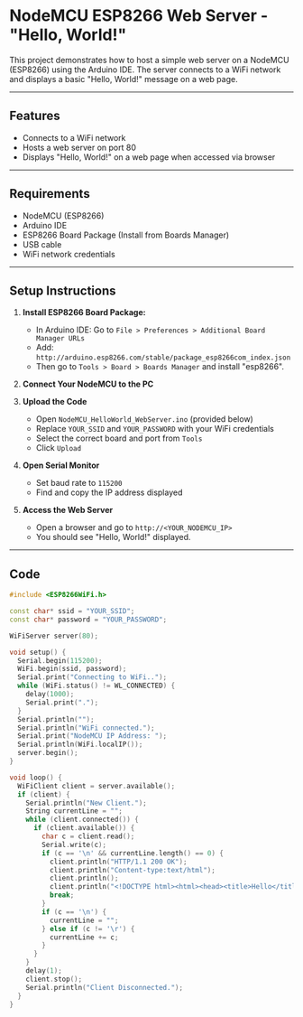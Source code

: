 #  NodeMCU ESP8266 Web Server - "Hello, World!"

This project demonstrates how to host a simple web server on a NodeMCU (ESP8266) using the Arduino IDE. The server connects to a WiFi network and displays a basic "Hello, World!" message on a web page.

---

##  Features

- Connects to a WiFi network
- Hosts a web server on port 80
- Displays "Hello, World!" on a web page when accessed via browser

---

##  Requirements

- NodeMCU (ESP8266)
- Arduino IDE
- ESP8266 Board Package (Install from Boards Manager)
- USB cable
- WiFi network credentials

---

##  Setup Instructions

1. **Install ESP8266 Board Package:**
   - In Arduino IDE: Go to `File > Preferences > Additional Board Manager URLs`
   - Add: `http://arduino.esp8266.com/stable/package_esp8266com_index.json`
   - Then go to `Tools > Board > Boards Manager` and install "esp8266".

2. **Connect Your NodeMCU to the PC**

3. **Upload the Code**
   - Open `NodeMCU_HelloWorld_WebServer.ino` (provided below)
   - Replace `YOUR_SSID` and `YOUR_PASSWORD` with your WiFi credentials
   - Select the correct board and port from `Tools`
   - Click `Upload`

4. **Open Serial Monitor**
   - Set baud rate to `115200`
   - Find and copy the IP address displayed

5. **Access the Web Server**
   - Open a browser and go to `http://<YOUR_NODEMCU_IP>`
   - You should see "Hello, World!" displayed.

---

##  Code

```cpp
#include <ESP8266WiFi.h>

const char* ssid = "YOUR_SSID";
const char* password = "YOUR_PASSWORD";

WiFiServer server(80);

void setup() {
  Serial.begin(115200);
  WiFi.begin(ssid, password);
  Serial.print("Connecting to WiFi..");
  while (WiFi.status() != WL_CONNECTED) {
    delay(1000);
    Serial.print(".");
  }
  Serial.println("");
  Serial.println("WiFi connected.");
  Serial.print("NodeMCU IP Address: ");
  Serial.println(WiFi.localIP());
  server.begin();
}

void loop() {
  WiFiClient client = server.available();
  if (client) {
    Serial.println("New Client.");
    String currentLine = "";
    while (client.connected()) {
      if (client.available()) {
        char c = client.read();
        Serial.write(c);
        if (c == '\n' && currentLine.length() == 0) {
          client.println("HTTP/1.1 200 OK");
          client.println("Content-type:text/html");
          client.println();
          client.println("<!DOCTYPE html><html><head><title>Hello</title></head><body><h1>Hello, World!</h1></body></html>");
          break;
        }
        if (c == '\n') {
          currentLine = "";
        } else if (c != '\r') {
          currentLine += c;
        }
      }
    }
    delay(1);
    client.stop();
    Serial.println("Client Disconnected.");
  }
}
